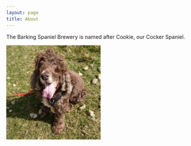 ```yaml
---
layout: page
title: About
---
```


The Barking Spaniel Brewery is named after Cookie, our Cocker Spaniel. 

<img alt="Cookie, the barking spaniel" src="/img/cookie.jpg" width="50%" class="img-circle" />
